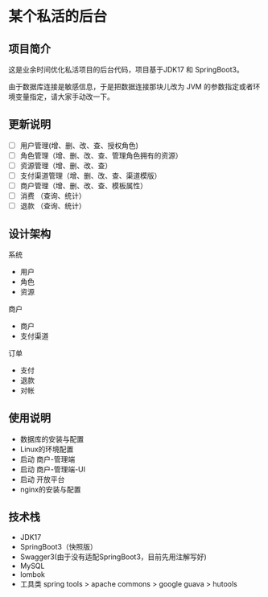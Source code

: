 # 某个私活的后台
## 项目简介
这是业余时间优化私活项目的后台代码，项目基于JDK17 和 SpringBoot3。  

由于数据库连接是敏感信息，于是把数据连接那块儿改为 JVM 的参数指定或者环境变量指定，请大家手动改一下。  

## 更新说明
- [ ] 用户管理(增、删、改、查、授权角色)
- [ ] 角色管理（增、删、改、查、管理角色拥有的资源）
- [ ] 资源管理（增、删、改、查）
- [ ] 支付渠道管理（增、删、改、查、渠道模版）
- [ ] 商户管理（增、删、改、查、模板属性）
- [ ] 消费 （查询、统计）
- [ ] 退款 （查询、统计）

## 设计架构
系统
- 用户
- 角色
- 资源

商户
- 商户
- 支付渠道

订单
- 支付
- 退款
- 对帐

## 使用说明
- 数据库的安装与配置
- Linux的环境配置
- 启动 商户-管理端
- 启动 商户-管理端-UI
- 启动 开放平台
- nginx的安装与配置

## 技术栈
- JDK17
- SpringBoot3（快照版）
- Swagger3(由于没有适配SpringBoot3，目前先用注解写好)
- MySQL
- lombok
- 工具类 spring tools > apache commons > google guava > hutools 